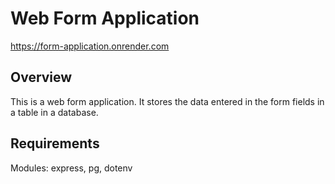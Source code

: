 # Web Form Application

https://form-application.onrender.com

Overview
--------
This is a web form application. It stores the data entered in the form fields in a table in a database.

Requirements
------------
Modules: express, pg, dotenv



